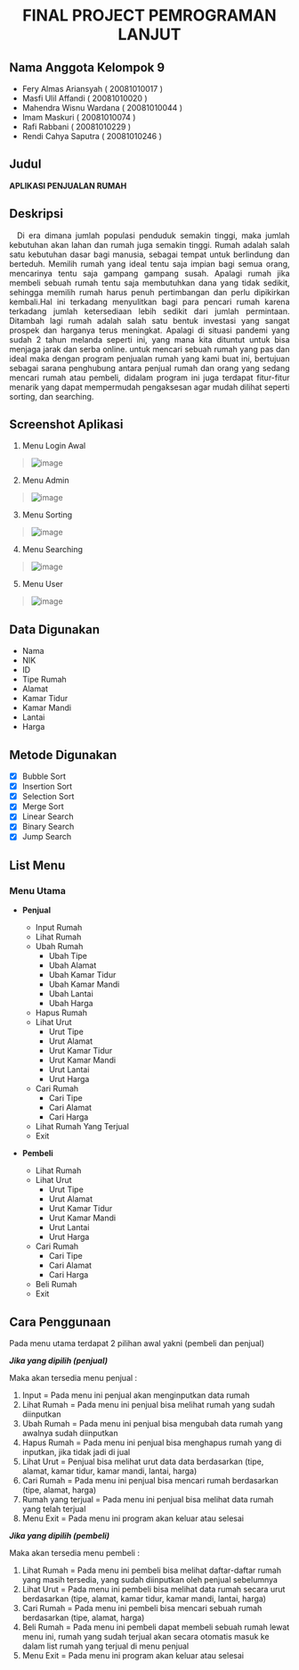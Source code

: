 # <p align="center">FINAL PROJECT PEMROGRAMAN LANJUT</p>

## Nama Anggota Kelompok 9

- Fery Almas Ariansyah   		( 20081010017 )
- Masfi Ulil Affandi   			( 20081010020 )
- Mahendra Wisnu Wardana 		( 20081010044 )
- Imam Maskuri 			        ( 20081010074 )
- Rafi Rabbani 				      ( 20081010229 )
- Rendi Cahya Saputra			  ( 20081010246 )

## Judul
**APLIKASI PENJUALAN RUMAH**

## Deskripsi
<p align="justify"> &emsp;Di era dimana jumlah populasi penduduk semakin tinggi, maka jumlah kebutuhan akan lahan dan rumah juga semakin tinggi. Rumah adalah salah satu kebutuhan dasar bagi manusia, sebagai tempat untuk berlindung dan berteduh. Memilih rumah yang ideal tentu saja impian bagi semua orang, mencarinya tentu saja gampang gampang susah. Apalagi rumah jika membeli sebuah rumah tentu saja membutuhkan dana yang tidak sedikit, sehingga memilih rumah harus penuh pertimbangan dan perlu dipikirkan kembali.Hal ini terkadang menyulitkan bagi para pencari rumah karena terkadang jumlah ketersediaan lebih sedikit dari jumlah permintaan. Ditambah lagi rumah adalah salah satu bentuk investasi yang sangat prospek dan harganya terus meningkat. Apalagi di situasi pandemi yang sudah 2 tahun melanda seperti ini, yang mana kita dituntut untuk bisa menjaga jarak dan serba online. untuk mencari sebuah rumah yang pas dan ideal maka dengan program penjualan rumah yang kami buat ini, bertujuan sebagai sarana penghubung antara penjual rumah dan orang yang sedang mencari rumah atau pembeli, didalam program ini juga terdapat fitur-fitur menarik yang dapat mempermudah pengaksesan agar mudah dilihat seperti sorting, dan searching.</p>

## Screenshot Aplikasi
1. Menu Login Awal

> ![image](https://user-images.githubusercontent.com/90993075/147375859-174435c8-1718-4531-a1aa-5b415406cf9c.png)

2. Menu Admin

> ![image](https://user-images.githubusercontent.com/90993075/147375869-b56212da-0366-41f2-bc77-bc55db76d5ee.png)

3. Menu Sorting

> ![image](https://user-images.githubusercontent.com/90993075/147375884-0d451aa2-f3b3-413e-9213-61039d3e71d9.png)

4. Menu Searching

> ![image](https://user-images.githubusercontent.com/90993075/147375890-2c1db33c-8f1a-4b21-81eb-e8800855810c.png)

5. Menu User

> ![image](https://user-images.githubusercontent.com/90993075/147375897-0828dabc-5a45-47f7-9c18-736da6359b32.png)

## Data Digunakan
- Nama
- NIK
- ID
- Tipe Rumah
- Alamat
- Kamar Tidur
- Kamar Mandi
- Lantai
- Harga

## Metode Digunakan
- [x] Bubble Sort 
- [x] Insertion Sort 
- [x] Selection Sort 
- [x] Merge Sort
- [x] Linear Search
- [x] Binary Search 
- [x] Jump Search 

## List Menu
### Menu Utama
  - **Penjual**
    - Input Rumah
    - Lihat Rumah
    - Ubah Rumah
      - Ubah Tipe
      - Ubah Alamat
      - Ubah Kamar Tidur
      - Ubah Kamar Mandi
      - Ubah Lantai
      - Ubah Harga
    - Hapus Rumah
    - Lihat Urut
      - Urut Tipe
      - Urut Alamat
      - Urut Kamar Tidur
      - Urut Kamar Mandi
      - Urut Lantai
      - Urut Harga
    - Cari Rumah
      - Cari Tipe
      - Cari Alamat
      - Cari Harga
    - Lihat Rumah Yang Terjual
    - Exit
 
  - **Pembeli**
    - Lihat Rumah
    - Lihat Urut
      - Urut Tipe
      - Urut Alamat
      - Urut Kamar Tidur
      - Urut Kamar Mandi
      - Urut Lantai
      - Urut Harga
    - Cari Rumah
      - Cari Tipe
      - Cari Alamat
      - Cari Harga
    - Beli Rumah
    - Exit

## Cara Penggunaan
<p align="justify">Pada menu utama terdapat 2 pilihan awal yakni (pembeli dan penjual)

***Jika yang dipilih (penjual)***

Maka akan tersedia menu penjual :  
1. Input = Pada menu ini penjual akan menginputkan data rumah
2. Lihat Rumah = Pada menu ini penjual bisa melihat rumah yang sudah diinputkan
3. Ubah Rumah = Pada menu ini penjual bisa mengubah data rumah yang awalnya sudah diinputkan
4. Hapus Rumah = Pada menu ini penjual bisa menghapus rumah yang di inputkan, jika tidak jadi di jual
5. Lihat Urut = Penjual bisa melihat urut data data berdasarkan (tipe, alamat, kamar tidur, kamar mandi, lantai, harga)
6. Cari Rumah = Pada menu ini penjual bisa mencari rumah berdasarkan (tipe, alamat, harga)
7. Rumah yang terjual = Pada menu ini penjual bisa melihat data rumah yang telah terjual 
8. Menu Exit = Pada menu ini program akan keluar atau selesai 


***Jika yang dipilih (pembeli)***

Maka akan tersedia menu pembeli : 
1. Lihat Rumah = Pada menu ini pembeli bisa melihat daftar-daftar rumah yang masih tersedia, yang sudah diinputkan oleh penjual sebelumnya
2. Lihat Urut = Pada menu ini pembeli bisa melihat  data rumah secara urut berdasarkan (tipe, alamat, kamar tidur, kamar mandi, lantai, harga)
3. Cari Rumah = Pada menu ini pembeli bisa mencari sebuah rumah berdasarkan (tipe, alamat, harga)
4. Beli Rumah = Pada menu ini pembeli dapat membeli sebuah rumah lewat menu ini, rumah yang sudah terjual akan secara otomatis masuk ke dalam list rumah yang terjual di menu penjual
5. Menu Exit = Pada menu ini program akan keluar atau selesai 
  </p>
